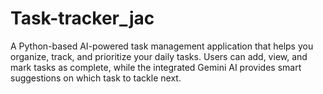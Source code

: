 # Task-tracker_jac
A Python-based AI-powered task management application that helps you organize, track, and prioritize your daily tasks. Users can add, view, and mark tasks as complete, while the integrated Gemini AI provides smart suggestions on which task to tackle next.
